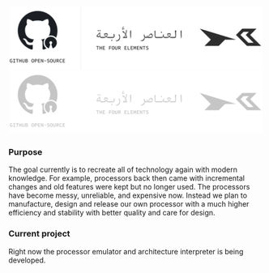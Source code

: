 <div align="center">
    <img width="500px" src="profile/logo/Light.svg#gh-light-mode-only" />
    <img width="500px" src="profile/logo/Dark.svg#gh-dark-mode-only" />
</div>

### Purpose
The goal currently is to recreate all of technology again with modern knowledge. For example, processors back then came with incremental changes and old features were kept but no longer used. The processors have become messy, unreliable, and expensive now. Instead we plan to manufacture, design and release our own processor with a much higher efficiency and stability with better quality and care for design.

### Current project
Right now the processor emulator and architecture interpreter is being developed.
